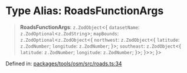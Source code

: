 # Type Alias: RoadsFunctionArgs

> **RoadsFunctionArgs**: `z.ZodObject`\<\{ `datasetName`: `z.ZodOptional`\<`z.ZodString`\>; `mapBounds`: `z.ZodOptional`\<`z.ZodObject`\<\{ `northwest`: `z.ZodObject`\<\{ `latitude`: `z.ZodNumber`; `longitude`: `z.ZodNumber`; \}\>; `southeast`: `z.ZodObject`\<\{ `latitude`: `z.ZodNumber`; `longitude`: `z.ZodNumber`; \}\>; \}\>\>; \}\>

Defined in: [packages/tools/osm/src/roads.ts:34](https://github.com/GeoDaCenter/openassistant/blob/dc72d81a35cf8e46295657303846fbb4ad891993/packages/tools/osm/src/roads.ts#L34)
